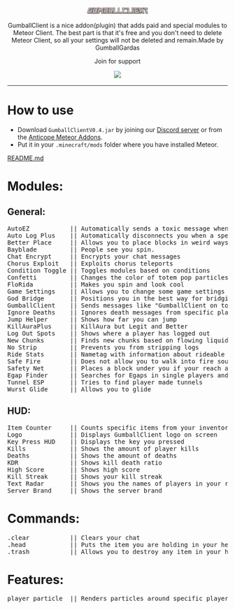 <div align="center">
  <!-- Logo and Title -->
  <img src="src/main/resources/assets/numby-hack/textures/icon.png" alt="logo" width="28%"/>
  <p>GumballClient is a nice addon(plugin) that adds paid and special modules to Meteor Client. The best part is that it's free and you don't need to delete Meteor Client, so all your settings will not be deleted and remain.Made by GumballGardas</p>


<p>Join for support<p>
<a href="https://discord.gg/RRcCtwvxY7"><img src="https://invidget.switchblade.xyz/RRcCtwvxY7"></a>

</div>

<hr />

# How to use
- Download `GumballClientV0.4.jar` by joining our [Discord server](https://discord.gg/RRcCtwvxY7) or from the [Anticope Meteor Addons](https://anticope.pages.dev/addons/?).
- Put it in your `.minecraft/mods` folder where you have installed Meteor.

[README.md](README.md)
<h1>Modules:</h1>
<h2>General:</h2>
<pre>
AutoEZ           || Automatically sends a toxic message when you kill someone.
Auto Log Plus    || Automatically disconnects you when a specific condition is met
Better Place     || Allows you to place blocks in weird ways
Bayblade         || People see you spin.
Chat Encrypt     || Encrypts your chat messages
Chorus Exploit   || Exploits chorus teleports
Condition Toggle || Toggles modules based on conditions
Confetti         || Changes the color of totem pop particles
FloRida          || Makes you spin and look cool
Game Settings    || Allows you to change some game settings
God Bridge       || Positions you in the best way for bridging
GumballClient    || Sends messages like "GumballClient on top!" to the chat
Ignore Deaths    || Ignores death messages from specific players
Jump Helper      || Shows how far you can jump
KillAuraPlus     || KillAura but Legit and Better
Log Out Spots    || Shows where a player has logged out
New Chunks       || Finds new chunks based on flowing liquids
No Strip         || Prevents you from stripping logs
Ride Stats       || Nametag with information about rideable entities.
Safe Fire        || Does not allow you to walk into fire sources
Safety Net       || Places a block under you if your reach a set Y level
Egap Finder      || Searches for Egaps in single players and saves their location
Tunnel ESP       || Tries to find player made tunnels
Wurst Glide      || Allows you to glide
</pre>
<h2>HUD:</h2>
<pre>
Item Counter     || Counts specific items from your inventory
Logo             || Displays GumballClient logo on screen
Key Press HUD    || Displays the key you pressed
Kills            || Shows the amount of player kills
Deaths           || Shows the amount of deaths
KDR              || Shows kill death ratio
High Score       || Shows high score
Kill Streak      || Shows your kill streak
Text Radar       || Shows you the names of players in your render distance along with their stats
Server Brand     || Shows the server brand
</pre>
<h1>Commands:</h1>
<pre>
.clear           || Clears your chat
.head            || Puts the item you are holding in your head slot
.trash           || Allows you to destroy any item in your hand
</pre>
<h1>Features:</h1>
<pre>
player particle  || Renders particles around specific players

</pre>

